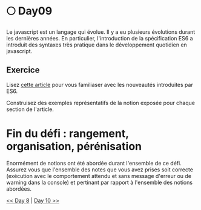 # 🌕 Day09

Le javascript est un langage qui évolue. Il y a eu plusieurs évolutions durant les dernières années. En particulier, l'introduction de la spécification ES6 a introduit des syntaxes très pratique dans le développement quotidien en javascript.

## Exercice

Lisez [cette article](https://www.wanadev.fr/21-introduction-a-ecmascript-6-le-javascript-de-demain/) pour vous familiaser avec les nouveautés introduites par ES6.

Construisez des exemples représentatifs de la notion exposée pour chaque section de l'article.

# Fin du défi : rangement, organisation, pérénisation

Enormément de notions ont été abordée durant l'ensemble de ce défi. Assurez vous que l'ensemble des notes que vous avez prises soit correcte (exécution avec le comportement attendu et sans message d'erreur ou de warning dans la console) et pertinant par rapport à l'ensemble des notions abordées.

[<< Day 8](../day_08/day_08.md) | [Day 10 >>](../day_10/day_10.md)
